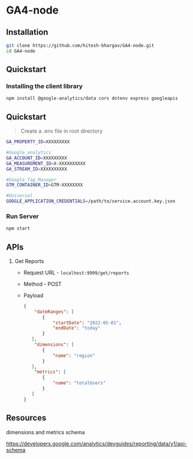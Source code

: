 # GA4-node
## Installation
```bash
git clone https://github.com/hitesh-bhargav/GA4-node.git
cd GA4-node
```

## Quickstart

### Installing the client library

```bash
npm install @google-analytics/data cors dotenv express googleapis
```

## Quickstart
> Create a .env file in root directory 

```bash
GA_PROPERTY_ID=XXXXXXXXX

#Google_analytics
GA_ACCOUNT_ID=XXXXXXXXX
GA_MEASUREMENT_ID=X-XXXXXXXXXX
GA_STREAM_ID=XXXXXXXXXX

#Google_Tag_Manager
GTM_CONTAINER_ID=GTM-XXXXXXXX

#Universal
GOOGLE_APPLICATION_CREDENTIALS=/path/to/service.account.key.json
```

### Run Server

```bash
npm start
```

## APIs

1. Get Reports

   - Request URL - `localhost:9999/get/reports`

   - Method - POST

   - Payload

     ```json
     {
         "dateRanges": [
            {
                "startDate": "2022-05-01",
                "endDate": "today"
            }
        ],
         "dimensions": [
            {
                "name": "region"
            }
        ],
         "metrics": [
            {
                "name": "totalUsers"
            }
        ]
     }
     ```


## Resources
dimensions and metrics schema

https://developers.google.com/analytics/devguides/reporting/data/v1/api-schema
